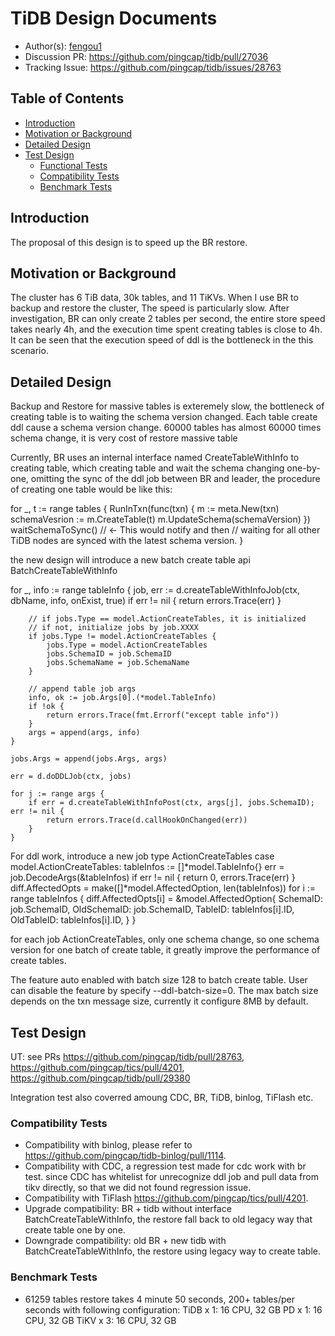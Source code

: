 # TiDB Design Documents

- Author(s): [fengou1](http://github.com/your-github-id)
- Discussion PR: https://github.com/pingcap/tidb/pull/27036
- Tracking Issue: https://github.com/pingcap/tidb/issues/28763

## Table of Contents

* [Introduction](#introduction)
* [Motivation or Background](#motivation-or-background)
* [Detailed Design](#detailed-design)
* [Test Design](#test-design)
    * [Functional Tests](#functional-tests)
    * [Compatibility Tests](#compatibility-tests)
    * [Benchmark Tests](#benchmark-tests)

## Introduction

The proposal of this design is to speed up the BR restore.

## Motivation or Background

The cluster has 6 TiB data, 30k tables, and 11 TiKVs. When I use BR to backup and restore the cluster, The speed is particularly slow. After investigation, BR can only create 2 tables per second, the entire store speed takes nearly 4h, and the execution time spent creating tables is close to 4h. It can be seen that the execution speed of ddl is the bottleneck in the this scenario.

## Detailed Design

Backup and Restore for massive tables is exteremely slow, the bottleneck of creating table is to waiting the schema version changed. Each table create ddl cause a schema version change. 60000 tables has almost 60000 times schema change, it is very cost of restore massive table

Currently, BR uses an internal interface named CreateTableWithInfo to creating table, which creating table and wait the schema changing one-by-one, omitting the sync of the ddl job between BR and leader, the procedure of creating one table would be like this:

for _, t := range tables {
  RunInTxn(func(txn) {
    m := meta.New(txn)
    schemaVesrion := m.CreateTable(t)
    m.UpdateSchema(schemaVersion)
  })
  waitSchemaToSync() // <- This would notify and then 
  // waiting for all other TiDB nodes are synced with the latest schema version. 
}

the new design will introduce a new batch create table api
BatchCreateTableWithInfo

for _, info := range tableInfo {
		job, err := d.createTableWithInfoJob(ctx, dbName, info, onExist, true)
		if err != nil {
			return errors.Trace(err)
		}

		// if jobs.Type == model.ActionCreateTables, it is initialized
		// if not, initialize jobs by job.XXXX
		if jobs.Type != model.ActionCreateTables {
			jobs.Type = model.ActionCreateTables
			jobs.SchemaID = job.SchemaID
			jobs.SchemaName = job.SchemaName
		}

		// append table job args
		info, ok := job.Args[0].(*model.TableInfo)
		if !ok {
			return errors.Trace(fmt.Errorf("except table info"))
		}
		args = append(args, info)
	}

	jobs.Args = append(jobs.Args, args)

	err = d.doDDLJob(ctx, jobs)

	for j := range args {
		if err = d.createTableWithInfoPost(ctx, args[j], jobs.SchemaID); err != nil {
			return errors.Trace(d.callHookOnChanged(err))
		}
	}


For ddl work, introduce a new job type ActionCreateTables
	case model.ActionCreateTables:
		tableInfos := []*model.TableInfo{}
		err = job.DecodeArgs(&tableInfos)
		if err != nil {
			return 0, errors.Trace(err)
		}
		diff.AffectedOpts = make([]*model.AffectedOption, len(tableInfos))
		for i := range tableInfos {
			diff.AffectedOpts[i] = &model.AffectedOption{
				SchemaID:    job.SchemaID,
				OldSchemaID: job.SchemaID,
				TableID:     tableInfos[i].ID,
				OldTableID:  tableInfos[i].ID,
			}
		}

for each job ActionCreateTables, only one schema change, so one schema version for one batch of create table, it greatly improve the performance of create tables.


The feature auto enabled with batch size 128 to batch create table. User can disable the feature by specify --ddl-batch-size=0. The max batch size depends on the txn message size, currently it configure 8MB by default. 

## Test Design
UT: see PRs https://github.com/pingcap/tidb/pull/28763, https://github.com/pingcap/tics/pull/4201, https://github.com/pingcap/tidb/pull/29380

Integration test also coverred amoung CDC, BR, TiDB, binlog, TiFlash etc.


### Compatibility Tests

- Compatibility with binlog, please refer to https://github.com/pingcap/tidb-binlog/pull/1114.
- Compatibility with CDC, a regression test made for cdc work with br test. since CDC has whitelist for unrecognize ddl job and pull data from tikv directly, so that we did not found regression issue.
- Compatibility with TiFlash https://github.com/pingcap/tics/pull/4201.
- Upgrade compatibility: BR + tidb without interface BatchCreateTableWithInfo, the restore fall back to old legacy way that create table one by one.
- Downgrade compatibility: old BR + new tidb with BatchCreateTableWithInfo, the restore using legacy way to create table.

### Benchmark Tests
- 61259 tables restore takes 4 minute 50 seconds, 200+ tables/per seconds with following configuration:
TiDB x 1: 16 CPU, 32 GB
PD x 1: 16 CPU, 32 GB
TiKV x 3: 16 CPU, 32 GB



